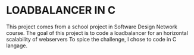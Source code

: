 # LOADBALANCER IN C 

This project comes from a school project in Software Design Network course.
The goal of this project is to code a loadbalancer for an horizontal scalability of webservers
To spice the challenge, I chose to code in C langage. 
